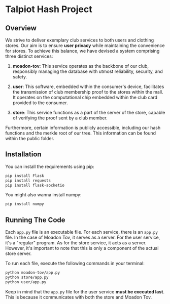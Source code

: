 # Talpiot Hash Project

## Overview
We strive to deliver exemplary club services to both users and clothing stores. Our aim is to ensure **user privacy** while maintaining the convenience for stores. To achieve this balance, we have devised a system comprising three distinct services:

1. **moadon-tov**: This service operates as the backbone of our club, responsibly managing the database with utmost reliability, security, and safety.

2. **user**: This software, embedded within the consumer's device, facilitates the transmission of club membership proof to the stores within the mall. It operates on the computational chip embedded within the club card provided to the consumer.

3. **store**: This service functions as a part of the server of the store, capable of verifying the proof sent by a club member.

Furthermore, certain information is publicly accessible, including our hash functions and the merkle root of our tree. This information can be found within the public folder.



## Installation

You can install the requirements using pip:

```bash
pip install Flask
pip install requests
pip install flask-socketio
```

You might also wanna install numpy:
```bash
pip install numpy
```



## Running The Code

Each `app.py` file is an executable file. For each service, there is an `app.py` file. In the case of Moadon Tov, it serves as a server. For the user service, it's a "regular" program. As for the store service, it acts as a server. However, it's important to note that this is only a component of the actual store server.

To run each file, execute the following commands in your terminal:

```bash
python moadon-tov/app.py
python store/app.py
python user/app.py
```

Keep in mind that the `app.py` file for the user service **must be executed last**. This is because it communicates with both the store and Moadon Tov.
